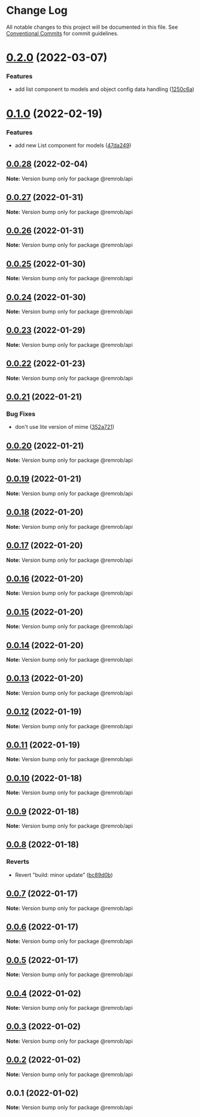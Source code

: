 # Change Log

All notable changes to this project will be documented in this file.
See [Conventional Commits](https://conventionalcommits.org) for commit guidelines.

# [0.2.0](https://bitbucket.org/remrob/r2ecosystem/compare/@remrob/api@0.1.0...@remrob/api@0.2.0) (2022-03-07)


### Features

* add list component to models and object config data handling ([1250c6a](https://bitbucket.org/remrob/r2ecosystem/commits/1250c6a4101266be93d4864fd9628e9c3a24a201))





# [0.1.0](https://bitbucket.org/remrob/r2ecosystem/compare/@remrob/api@0.0.28...@remrob/api@0.1.0) (2022-02-19)


### Features

* add new List component for models ([47da249](https://bitbucket.org/remrob/r2ecosystem/commits/47da24958fb83752877758e49bb7f1b1ef6cdf1d))





## [0.0.28](https://bitbucket.org/remrob/r2ecosystem/compare/@remrob/api@0.0.27...@remrob/api@0.0.28) (2022-02-04)

**Note:** Version bump only for package @remrob/api





## [0.0.27](https://bitbucket.org/remrob/r2ecosystem/compare/@remrob/api@0.0.26...@remrob/api@0.0.27) (2022-01-31)

**Note:** Version bump only for package @remrob/api





## [0.0.26](https://bitbucket.org/remrob/r2ecosystem/compare/@remrob/api@0.0.25...@remrob/api@0.0.26) (2022-01-31)

**Note:** Version bump only for package @remrob/api





## [0.0.25](https://bitbucket.org/remrob/r2ecosystem/compare/@remrob/api@0.0.24...@remrob/api@0.0.25) (2022-01-30)

**Note:** Version bump only for package @remrob/api





## [0.0.24](https://bitbucket.org/remrob/r2ecosystem/compare/@remrob/api@0.0.23...@remrob/api@0.0.24) (2022-01-30)

**Note:** Version bump only for package @remrob/api





## [0.0.23](https://bitbucket.org/remrob/r2ecosystem/compare/@remrob/api@0.0.22...@remrob/api@0.0.23) (2022-01-29)

**Note:** Version bump only for package @remrob/api





## [0.0.22](https://bitbucket.org/remrob/r2ecosystem/compare/@remrob/api@0.0.21...@remrob/api@0.0.22) (2022-01-23)

**Note:** Version bump only for package @remrob/api





## [0.0.21](https://bitbucket.org/remrob/r2ecosystem/compare/@remrob/api@0.0.20...@remrob/api@0.0.21) (2022-01-21)


### Bug Fixes

* don't use lite version of mime ([352a721](https://bitbucket.org/remrob/r2ecosystem/commits/352a721b7d299f47ec24e5231fbe4b9be319afa1))





## [0.0.20](https://bitbucket.org/remrob/r2ecosystem/compare/@remrob/api@0.0.19...@remrob/api@0.0.20) (2022-01-21)

**Note:** Version bump only for package @remrob/api





## [0.0.19](https://bitbucket.org/remrob/r2ecosystem/compare/@remrob/api@0.0.18...@remrob/api@0.0.19) (2022-01-21)

**Note:** Version bump only for package @remrob/api





## [0.0.18](https://bitbucket.org/remrob/r2ecosystem/compare/@remrob/api@0.0.17...@remrob/api@0.0.18) (2022-01-20)

**Note:** Version bump only for package @remrob/api





## [0.0.17](https://bitbucket.org/remrob/r2ecosystem/compare/@remrob/api@0.0.16...@remrob/api@0.0.17) (2022-01-20)

**Note:** Version bump only for package @remrob/api





## [0.0.16](https://bitbucket.org/remrob/r2ecosystem/compare/@remrob/api@0.0.15...@remrob/api@0.0.16) (2022-01-20)

**Note:** Version bump only for package @remrob/api





## [0.0.15](https://bitbucket.org/remrob/r2ecosystem/compare/@remrob/api@0.0.14...@remrob/api@0.0.15) (2022-01-20)

**Note:** Version bump only for package @remrob/api





## [0.0.14](https://bitbucket.org/remrob/r2ecosystem/compare/@remrob/api@0.0.13...@remrob/api@0.0.14) (2022-01-20)

**Note:** Version bump only for package @remrob/api





## [0.0.13](https://bitbucket.org/remrob/r2ecosystem/compare/@remrob/api@0.0.12...@remrob/api@0.0.13) (2022-01-20)

**Note:** Version bump only for package @remrob/api





## [0.0.12](https://bitbucket.org/remrob/r2ecosystem/compare/@remrob/api@0.0.11...@remrob/api@0.0.12) (2022-01-19)

**Note:** Version bump only for package @remrob/api





## [0.0.11](https://bitbucket.org/remrob/r2ecosystem/compare/@remrob/api@0.0.10...@remrob/api@0.0.11) (2022-01-19)

**Note:** Version bump only for package @remrob/api





## [0.0.10](https://bitbucket.org/remrob/r2ecosystem/compare/@remrob/api@0.0.9...@remrob/api@0.0.10) (2022-01-18)

**Note:** Version bump only for package @remrob/api





## [0.0.9](https://bitbucket.org/remrob/r2ecosystem/compare/@remrob/api@0.0.8...@remrob/api@0.0.9) (2022-01-18)

**Note:** Version bump only for package @remrob/api





## [0.0.8](https://bitbucket.org/remrob/r2ecosystem/compare/@remrob/api@0.0.7...@remrob/api@0.0.8) (2022-01-18)


### Reverts

* Revert "build: minor update" ([bc89d0b](https://bitbucket.org/remrob/r2ecosystem/commits/bc89d0b0f70dc6fdcc309d3e2d167d3738176d22))





## [0.0.7](https://bitbucket.org/remrob/r2ecosystem/compare/@remrob/api@0.0.6...@remrob/api@0.0.7) (2022-01-17)

**Note:** Version bump only for package @remrob/api





## [0.0.6](https://bitbucket.org/remrob/r2ecosystem/compare/@remrob/api@0.0.5...@remrob/api@0.0.6) (2022-01-17)

**Note:** Version bump only for package @remrob/api





## [0.0.5](https://bitbucket.org/remrob/r2ecosystem/compare/@remrob/api@0.0.4...@remrob/api@0.0.5) (2022-01-17)

**Note:** Version bump only for package @remrob/api





## [0.0.4](https://bitbucket.org/remrob/r2ecosystem/compare/@remrob/api@0.0.3...@remrob/api@0.0.4) (2022-01-02)

**Note:** Version bump only for package @remrob/api





## [0.0.3](https://bitbucket.org/remrob/r2ecosystem/compare/@remrob/api@0.0.2...@remrob/api@0.0.3) (2022-01-02)

**Note:** Version bump only for package @remrob/api





## [0.0.2](https://bitbucket.org/remrob/r2ecosystem/compare/@remrob/api@0.0.1...@remrob/api@0.0.2) (2022-01-02)

**Note:** Version bump only for package @remrob/api





## 0.0.1 (2022-01-02)

**Note:** Version bump only for package @remrob/api

